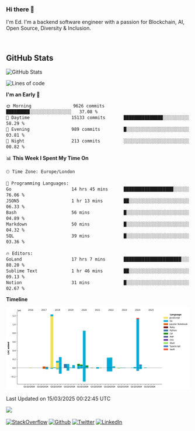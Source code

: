 ### Hi there 👋
 I'm Ed. I'm a backend software engineer with a passion for Blockchain, AI, Open Source, Diversity & Inclusion.

<br />

<h2>GitHub Stats</h2>
<p><img src="https://github-readme-stats.vercel.app/api?username=echarrod&amp;show_icons=true" alt="GitHub Stats"></p>

<!--START_SECTION:waka-->
![Lines of code](https://img.shields.io/badge/From%20Hello%20World%20I%27ve%20Written-4.8%20million%20lines%20of%20code-blue)

**I'm an Early 🐤** 

```text
🌞 Morning                9626 commits        █████████░░░░░░░░░░░░░░░░   37.08 % 
🌆 Daytime                15133 commits       ███████████████░░░░░░░░░░   58.29 % 
🌃 Evening                989 commits         █░░░░░░░░░░░░░░░░░░░░░░░░   03.81 % 
🌙 Night                  213 commits         ░░░░░░░░░░░░░░░░░░░░░░░░░   00.82 % 
```


📊 **This Week I Spent My Time On** 

```text
🕑︎ Time Zone: Europe/London

💬 Programming Languages: 
Go                       14 hrs 45 mins      ███████████████████░░░░░░   76.06 % 
JSON5                    1 hr 13 mins        ██░░░░░░░░░░░░░░░░░░░░░░░   06.33 % 
Bash                     56 mins             █░░░░░░░░░░░░░░░░░░░░░░░░   04.89 % 
Markdown                 50 mins             █░░░░░░░░░░░░░░░░░░░░░░░░   04.32 % 
SQL                      39 mins             █░░░░░░░░░░░░░░░░░░░░░░░░   03.36 % 

🔥 Editors: 
GoLand                   17 hrs 7 mins       ██████████████████████░░░   88.20 % 
Sublime Text             1 hr 46 mins        ██░░░░░░░░░░░░░░░░░░░░░░░   09.13 % 
Notion                   31 mins             █░░░░░░░░░░░░░░░░░░░░░░░░   02.67 % 
```

**Timeline**

![Lines of Code chart](https://raw.githubusercontent.com/echarrod/echarrod/main/assets/bar_graph.png)


 Last Updated on 15/03/2025 00:22:45 UTC
<!--END_SECTION:waka-->

![](https://komarev.com/ghpvc/?username=echarrod)

<p>
<a href="https://stackoverflow.com/users/1014632/ech" target="_blank"><img alt="StackOverflow" src="https://img.shields.io/badge/-Stackoverflow-FE7A16?style=for-the-badge&logo=stack-overflow&logoColor=white" /></a> 
<a href="https://github.com/echarrod" target="_blank"><img alt="Github" src="https://img.shields.io/badge/GitHub-%2312100E.svg?&style=for-the-badge&logo=Github&logoColor=white" /></a> 
<a href="https://twitter.com/e_harrod" target="_blank"><img alt="Twitter" src="https://img.shields.io/badge/twitter-%231DA1F2.svg?&style=for-the-badge&logo=twitter&logoColor=white" /></a> 
<a href="https://www.linkedin.com/in/ed-harrod" target="_blank"><img alt="LinkedIn" src="https://img.shields.io/badge/linkedin-%230077B5.svg?&style=for-the-badge&logo=linkedin&logoColor=white" /></a>
